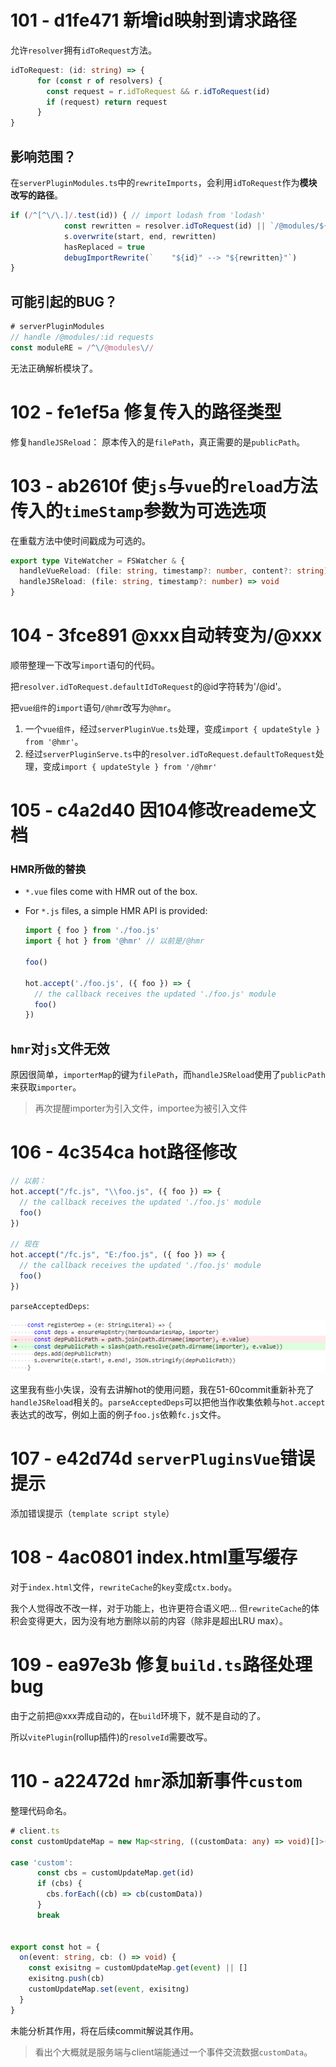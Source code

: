 # 101 - d1fe471 新增id映射到请求路径

允许`resolver`拥有`idToRequest`方法。

```typescript
idToRequest: (id: string) => {
      for (const r of resolvers) {
        const request = r.idToRequest && r.idToRequest(id)
        if (request) return request
      }
}
```

## 影响范围？

在`serverPluginModules.ts`中的`rewriteImports`，会利用`idToRequest`作为**模块改写的路径**。

```typescript
if (/^[^\/\.]/.test(id)) { // import lodash from 'lodash'
            const rewritten = resolver.idToRequest(id) || `/@modules/${id}`
            s.overwrite(start, end, rewritten)
            hasReplaced = true
            debugImportRewrite(`    "${id}" --> "${rewritten}"`)
}
```

## 可能引起的BUG？

```typescript
# serverPluginModules
// handle /@modules/:id requests
const moduleRE = /^\/@modules\//
```

无法正确解析模块了。



# 102 - fe1ef5a 修复传入的路径类型

修复`handleJSReload`：
  原本传入的是`filePath`，真正需要的是`publicPath`。



# 103 - ab2610f 使`js`与`vue`的`reload`方法传入的`timeStamp`参数为可选选项

在重载方法中使时间戳成为可选的。

```typescript
export type ViteWatcher = FSWatcher & {
  handleVueReload: (file: string, timestamp?: number, content?: string) => void
  handleJSReload: (file: string, timestamp?: number) => void
}
```



# 104 - 3fce891 @xxx自动转变为/@xxx

顺带整理一下改写`import`语句的代码。

把`resolver.idToRequest.defaultIdToRequest`的@id字符转为'/@id'。

把`vue组件`的`import`语句`/@hmr`改写为`@hmr`。

1. 一个`vue组件`，经过`serverPluginVue.ts`处理，变成`import { updateStyle } from '@hmr'`。
2. 经过`serverPluginServe.ts`中的`resolver.idToRequest.defaultToRequest`处理，变成`import { updateStyle } from '/@hmr'`



# 105 - c4a2d40 因104修改reademe文档

### HMR所做的替换

- `*.vue` files come with HMR out of the box.

- For `*.js` files, a simple HMR API is provided:

  ```js
  import { foo } from './foo.js'
  import { hot } from '@hmr' // 以前是/@hmr
  
  foo()
  
  hot.accept('./foo.js', ({ foo }) => {
    // the callback receives the updated './foo.js' module
    foo()
  })
  ```

## `hmr`对`js`文件无效

原因很简单，`importerMap`的键为`filePath`，而`handleJSReload`使用了`publicPath`来获取`importer`。

> 再次提醒importer为引入文件，importee为被引入文件



# 106 - 4c354ca hot路径修改

```typescript
// 以前：
hot.accept("/fc.js", "\\foo.js", ({ foo }) => {
  // the callback receives the updated './foo.js' module
  foo()
})

// 现在
hot.accept("/fc.js", "E:/foo.js", ({ foo }) => {
  // the callback receives the updated './foo.js' module
  foo()
})
```

`parseAcceptedDeps`:

![](./1.png)

这里我有些小失误，没有去讲解hot的使用问题，我在51-60commit重新补充了`handleJSReload`相关的。`parseAcceptedDeps`可以把他当作收集依赖与`hot.accept`表达式的改写，例如上面的例子`foo.js`依赖`fc.js`文件。



# 107 - e42d74d `serverPluginsVue`错误提示

添加错误提示（`template script style`）



# 108 - 4ac0801 index.html重写缓存

对于`index.html`文件，`rewriteCache`的`key`变成`ctx.body`。

我个人觉得改不改一样，对于功能上，也许更符合语义吧... 但`rewriteCache`的体积会变得更大，因为没有地方删除以前的内容（除非是超出LRU max）。



# 109 - ea97e3b 修复`build.ts`路径处理bug

由于之前把@xxx弄成自动的，在`build`环境下，就不是自动的了。

所以`vitePlugin`(rollup插件)的`resolveId`需要改写。



# 110 - a22472d `hmr`添加新事件`custom`

整理代码命名。

```typescript
# client.ts
const customUpdateMap = new Map<string, ((customData: any) => void)[]>()

case 'custom':
      const cbs = customUpdateMap.get(id)
      if (cbs) {
        cbs.forEach((cb) => cb(customData))
      }
      break


export const hot = {
  on(event: string, cb: () => void) {
    const exisitng = customUpdateMap.get(event) || []
    exisitng.push(cb)
    customUpdateMap.set(event, exisitng)
  }
}
```

未能分析其作用，将在后续commit解说其作用。

> 看出个大概就是服务端与client端能通过一个事件交流数据`customData`。
